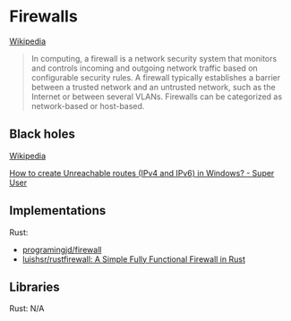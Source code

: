 # Firewalls
[Wikipedia](https://en.wikipedia.org/wiki/Firewall_(computing))

> In computing, a firewall is a network security system that monitors and controls incoming and outgoing network traffic based on configurable security rules. A firewall typically establishes a barrier between a trusted network and an untrusted network, such as the Internet or between several VLANs. Firewalls can be categorized as network-based or host-based.

## Black holes
[Wikipedia](https://en.wikipedia.org/wiki/Black_hole_(networking))

[How to create Unreachable routes (IPv4 and IPv6) in Windows? - Super User](https://superuser.com/questions/1407779/how-to-create-unreachable-routes-ipv4-and-ipv6-in-windows)

## Implementations
Rust:
- [programingjd/firewall](https://github.com/programingjd/firewall)
- [luishsr/rustfirewall: A Simple Fully Functional Firewall in Rust](https://github.com/luishsr/rustfirewall)

## Libraries
Rust: N/A
